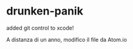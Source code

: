 drunken-panik
=============

added git control to xcode!

A distanza di un anno, modifico il file da Atom.io
